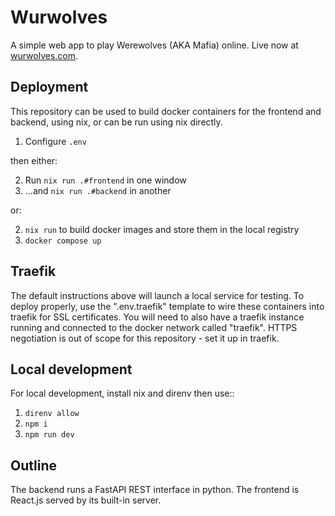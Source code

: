 Wurwolves
=========

A simple web app to play Werewolves (AKA Mafia) online. Live now at [wurwolves.com](https://www.wurwolves.com).

Deployment
----------

This repository can be used to build docker containers for the frontend and backend, using nix, or can be run using nix directly.

1. Configure `.env`

then either:

2. Run `nix run .#frontend` in one window
3. ...and `nix run .#backend` in another

or:

2. `nix run` to build docker images and store them in the local registry
3. `docker compose up`

Traefik
-------

The default instructions above will launch a local service for testing. To
deploy properly, use the ".env.traefik" template to wire these containers into
traefik for SSL certificates. You will need to also have a traefik instance
running and connected to the docker network called "traefik". HTTPS negotiation
is out of scope for this repository - set it up in traefik. 

Local development
-----------------

For local development, install nix and direnv then use::

1. `direnv allow`
2. `npm i`
3. `npm run dev`

Outline
-------

The backend runs a FastAPI REST interface in python. The frontend is React.js served by its built-in server.
